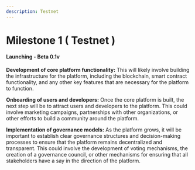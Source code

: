 ```yaml
---
description: Testnet
---
```


# Milestone 1 ( Testnet )

#### Launching - Beta 0.1v

**Development of core platform functionality:** This will likely involve building the infrastructure for the platform, including the blockchain, smart contract functionality, and any other key features that are necessary for the platform to function.

**Onboarding of users and developers:** Once the core platform is built, the next step will be to attract users and developers to the platform. This could involve marketing campaigns, partnerships with other organizations, or other efforts to build a community around the platform.

**Implementation of governance models:** As the platform grows, it will be important to establish clear governance structures and decision-making processes to ensure that the platform remains decentralized and transparent. This could involve the development of voting mechanisms, the creation of a governance council, or other mechanisms for ensuring that all stakeholders have a say in the direction of the platform.
